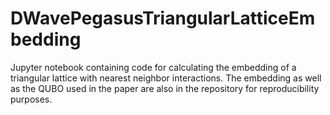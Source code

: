 # DWavePegasusTriangularLatticeEmbedding
 Jupyter notebook containing code for calculating the embedding of a triangular lattice with nearest neighbor interactions. The embedding as well as the QUBO used in the paper are also in the repository for reproducibility purposes.
